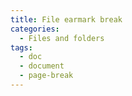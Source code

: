 ```yaml
---
title: File earmark break
categories:
  - Files and folders
tags:
  - doc
  - document
  - page-break
---
```

